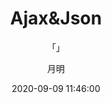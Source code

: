 ---
layout: post
title: "Ajax&Json"
subtitle: "「」"
author: "月明"
date:  2020-09-09 11:46:00
header-img: "assets/background9.png"
header-mask: 0.3
tags:
  - JavaWeb
  - 学习笔记
  - Ajax
  - Json
---